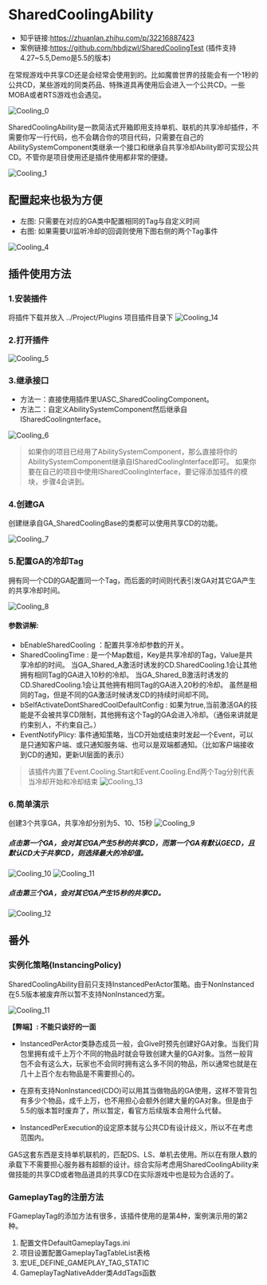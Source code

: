 # SharedCoolingAbility
- 知乎链接:https://zhuanlan.zhihu.com/p/32216887423
- 案例链接:https://github.com/hbdjzwl/SharedCoolingTest  (插件支持4.27~5.5,Demo是5.5的版本)

在常规游戏中共享CD还是会经常会使用到的。比如魔兽世界的技能会有一个1秒的公共CD，某些游戏的同类药品、特殊道具再使用后会进入一个公共CD。一些MOBA或者RTS游戏也会遇见。

![Cooling_0](https://i.postimg.cc/pTkJ5t97/Cooling-0.png)

SharedCoolingAbility是一款简洁式开箱即用支持单机、联机的共享冷却插件，不需要你写一行代码，也不会耦合你的项目代码，只需要在自己的AbilitySystemComponent类继承一个接口和继承自共享冷却Ability即可实现公共CD。不管你是项目使用还是插件使用都非常的便捷。

![Cooling_1](https://i.postimg.cc/L4CVH2Fg/Cooling-1.png)

## 配置起来也极为方便

- 左图: 只需要在对应的GA类中配置相同的Tag与自定义时间
- 右图: 如果需要UI监听冷却的回调则使用下图右侧的两个Tag事件

![Cooling_4](https://i.postimg.cc/wMG5FcQQ/Cooling-4.png)



## 插件使用方法
### 1.安装插件
将插件下载并放入 ../Project/Plugins 项目插件目录下
![Cooling_14](https://i.postimg.cc/Tw2r6Hkc/Cooling-14.png)

### 2.打开插件
![Cooling_5](https://i.postimg.cc/C51Hj6kK/Cooling-5.png)

### 3.继承接口
- 方法一：直接使用插件里UASC_SharedCoolingComponent。
- 方法二：自定义AbilitySystemComponent然后继承自ISharedCoolingnterface。
  
![Cooling_6](https://i.postimg.cc/rF7Crjm8/Cooling-6.png)

> 如果你的项目已经用了AbilitySystemComponent，那么直接将你的AbilitySystemComponent继承自ISharedCoolingInterface即可。
如果你要在自己的项目中使用ISharedCoolingInterface，要记得添加插件的模块，步骤4会讲到。

### 4.创建GA
创建继承自GA_SharedCoolingBase的类都可以使用共享CD的功能。

![Cooling_7](https://i.postimg.cc/RZf1Qt6w/Cooling-7.png)

### 5.配置GA的冷却Tag
拥有同一个CD的GA配置同一个Tag，而后面的时间则代表引发GA对其它GA产生的共享冷却时间。

![Cooling_8](https://i.postimg.cc/QxFJCwj4/Cooling-8.png)

#### 参数讲解:
- bEnableSharedCooling ：配置共享冷却参数的开关。
- SharedCoolingTime : 是一个Map数组，Key是共享冷却的Tag，Value是共享冷却的时间。 
当GA_Shared_A激活时诱发的CD.SharedCooling.1会让其他拥有相同Tag的GA进入10秒的冷却。
当GA_Shared_B激活时诱发的CD.SharedCooling.1会让其他拥有相同Tag的GA进入20秒的冷却。
虽然是相同的Tag，但是不同的GA激活时候诱发CD的持续时间却不同。
- bSelfActivateDontSharedCoolDefaultConfig : 如果为true,当前激活GA的技能是不会被共享CD限制，其他拥有这个Tag的GA会进入冷却。（通俗来讲就是约束别人，不约束自己。）
- EventNotifyPlicy: 事件通知策略，当CD开始或结束时发起一个Event，可以是只通知客户端、或只通知服务端、也可以是双端都通知。（比如客户端接收到CD的通知，更新UI层面的表示）
> 该插件内置了Event.Cooling.Start和Event.Cooling.End两个Tag分别代表当冷却开始和冷却结束
![Cooling_13](https://i.postimg.cc/mkJM7ZTd/Cooling-13.png)


### 6.简单演示
创建3个共享GA，共享冷却分别为5、10、15秒
![Cooling_9](https://i.postimg.cc/HLgwSLXR/Cooling-9.png)

##### 点击第一个GA，会对其它GA产生5秒的共享CD，而第一个GA有默认GECD，且默认CD大于共享CD，则选择最大的冷却值。
![Cooling_10](https://i.postimg.cc/FRP0sg8X/Cooling-10.png)
![Cooling_11](https://i.postimg.cc/g0Hv1PKJ/Cooling-11.png)

##### 点击第三个GA，会对其它GA产生15秒的共享CD。
![Cooling_12](https://i.postimg.cc/rsKxdR20/Cooling-12.png)


## 番外
### 实例化策略(InstancingPolicy)
SharedCoolingAbility目前只支持InstancedPerActor策略。由于NonInstanced在5.5版本被废弃所以暂不支持NonInstanced方案。

![Cooling_11](https://i.postimg.cc/2yC38CKb/Cooling-15.png)


**【弊端】: 不能只谈好的一面**

- InstancedPerActor类静态成员一般，会Give时预先创建好GA对象。当我们背包里拥有成千上万个不同的物品时就会导致创建大量的GA对象。当然一般背包不会有这么大，玩家也不会同时拥有这么多不同的物品，所以通常也就是在几十上百个左右物品是不需要担心的。

- 在原有支持NonInstanced(CDO)可以用其当做物品的GA使用，这样不管背包有多少个物品，成千上万，也不用担心会额外创建大量的GA对象。但是由于5.5的版本暂时废弃了，所以暂定，看官方后续版本会用什么代替。

- InstancedPerExecution的设定原本就与公共CD有设计歧义，所以不在考虑范围内。
  
GAS这套东西是支持单机联机的，匹配DS、LS、单机去使用。所以在有限人数的承载下不需要担心服务器有超额的设计。综合实际考虑用SharedCoolingAbility来做技能的共享CD或者物品道具的共享CD在实际游戏中也是较为合适的了。

### GameplayTag的注册方法
FGameplayTag的添加方法有很多，该插件使用的是第4种，案例演示用的第2种。
1. 配置文件DefaultGameplayTags.ini
2. 项目设置配置GameplayTagTableList表格
3. 宏UE_DEFINE_GAMEPLAY_TAG_STATIC
4. GameplayTagNativeAdder类AddTags函数
